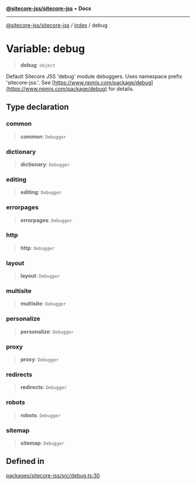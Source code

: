 [**@sitecore-jss/sitecore-jss**](../../README.md) • **Docs**

***

[@sitecore-jss/sitecore-jss](../../README.md) / [index](../README.md) / debug

# Variable: debug

> **debug**: `object`

Default Sitecore JSS 'debug' module debuggers. Uses namespace prefix 'sitecore-jss:'.
See [https://www.npmjs.com/package/debug](https://www.npmjs.com/package/debug) for details.

## Type declaration

### common

> **common**: `Debugger`

### dictionary

> **dictionary**: `Debugger`

### editing

> **editing**: `Debugger`

### errorpages

> **errorpages**: `Debugger`

### http

> **http**: `Debugger`

### layout

> **layout**: `Debugger`

### multisite

> **multisite**: `Debugger`

### personalize

> **personalize**: `Debugger`

### proxy

> **proxy**: `Debugger`

### redirects

> **redirects**: `Debugger`

### robots

> **robots**: `Debugger`

### sitemap

> **sitemap**: `Debugger`

## Defined in

[packages/sitecore-jss/src/debug.ts:30](https://github.com/Sitecore/jss/blob/ae6f916d439f946bec091261304f83eefbcedd38/packages/sitecore-jss/src/debug.ts#L30)
